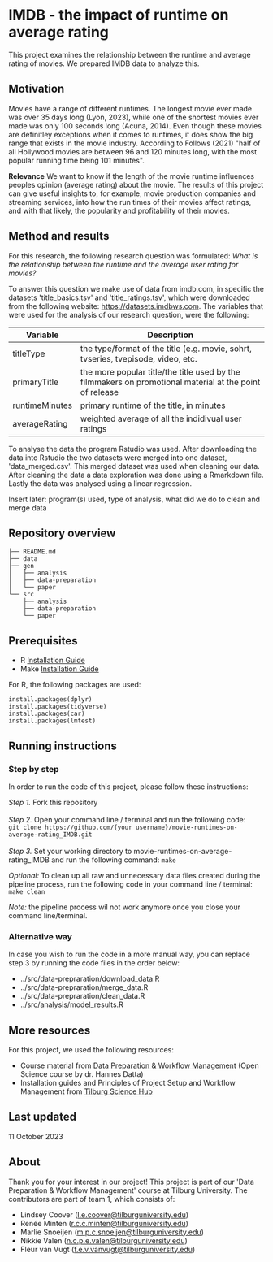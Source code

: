 # **IMDB - the impact of runtime on average rating**
This project examines the relationship between the runtime and average rating of movies. We prepared IMDB data to analyze this.

## __Motivation__
Movies have a range of different runtimes. The longest movie ever made was over 35 days long (Lyon, 2023), while one of the shortest movies ever made was only 100 seconds long (Acuna, 2014). Even though these movies are definitley exceptions when it comes to runtimes, it does show the big range that exists in the movie industry. According to Follows (2021) "half of all Hollywood movies are between 96 and 120 minutes long, with the most popular running time being 101 minutes". 

__Relevance__
We want to know if the length of the movie runtime influences peoples opinion (average rating) about the movie. The results of this project can give useful insights to, for example, movie production companies and streaming services, into how the run times of their movies affect ratings, and with that likely, the popularity and profitability of their movies.    

## __Method and results__
For this research, the following research question was formulated: *What is the relationship between the runtime and the average user rating for movies?* 

To answer this question we make use of data from imdb.com, in specific the datasets 'title_basics.tsv' and 'title_ratings.tsv', which were downloaded from the following website: https://datasets.imdbws.com. 
The variables that were used for the analysis of our research question, were the following:

| Variable       | Description |
|------------|-----|
| titleType | the type/format of the title (e.g. movie, sohrt, tvseries, tvepisode, video, etc.  |
| primaryTitle   | the more popular title/the title used by the filmmakers on promotional material at the point of release  |
| runtimeMinutes | primary runtime of the title, in minutes |
| averageRating | weighted average of all the indidivual user ratings |

To analyse the data the program Rstudio was used. After downloading the data into Rstudio the two datasets were merged into one dataset, 'data_merged.csv'. This merged dataset was used when cleaning our data. After cleaning the data a data exploration was done using a Rmarkdown file. Lastly the data was analysed using a linear regression.  

Insert later: program(s) used, type of analysis, what did we do to clean and merge data

## __Repository overview__
```
├── README.md 
├── data 
├── gen 
│   ├── analysis 
│   ├── data-preparation 
│   └── paper 
└── src 
    ├── analysis 
    ├── data-preparation 
    └── paper 
```

## __Prerequisites__
- R [Installation Guide](https://tilburgsciencehub.com/building-blocks/configure-your-computer/statistics-and-computation/r/)
- Make [Installation Guide](https://tilburgsciencehub.com/building-blocks/configure-your-computer/automation-and-workflows/make/)

For R, the following packages are used:
```
install.packages(dplyr)
install.packages(tidyverse)
install.packages(car)
install.packages(lmtest)
```

## __Running instructions__
### __Step by step__
In order to run the code of this project, please follow these instructions:

_Step 1._ Fork this repository </br></br>
_Step 2._ Open your command line / terminal and run the following code: </br>
```git clone https://github.com/{your username}/movie-runtimes-on-average-rating_IMDB.git``` </br></br>
_Step 3._ Set your working directory to movie-runtimes-on-average-rating_IMDB and run the following command: ```make``` </br>

_Optional:_ To clean up all raw and unnecessary data files created during the pipeline process, run the following code in your command line / terminal: ```make clean```

_Note:_ the pipeline process wil not work anymore once you close your command line/terminal.

### Alternative way
In case you wish to run the code in a more manual way, you can replace step 3 by running the code files in the order below:
- ../src/data-prepraration/download_data.R
- ../src/data-prepraration/merge_data.R
- ../src/data-prepraration/clean_data.R
- ../src/analysis/model_results.R

## __More resources__
For this project, we used the following resources:
- Course material from [Data Preparation & Workflow Management](https://dprep.hannesdatta.com/) (Open Science course by dr. Hannes Datta)
- Installation guides and Principles of Project Setup and Workflow Management from [Tilburg Science Hub](https://tilburgsciencehub.com/tutorials/reproducible-research-and-automation/principles-of-project-setup-and-workflow-management/project-setup-overview/)

## __Last updated__
11 October 2023

## __About__
Thank you for your interest in our project! This project is part of our 'Data Preparation & Workflow Management' course at Tilburg University. The contributors are part of team 1, which consists of:
- Lindsey Coover (l.e.coover@tilburguniversity.edu)
- Renée Minten (r.c.c.minten@tilburguniversity.edu)
- Marlie Snoeijen (m.p.c.snoeijen@tilburguniversity.edu) 
- Nikkie Valen (n.c.p.e.valen@tilburguniversity.edu)
- Fleur van Vugt (f.e.v.vanvugt@tilburguniversity.edu)
